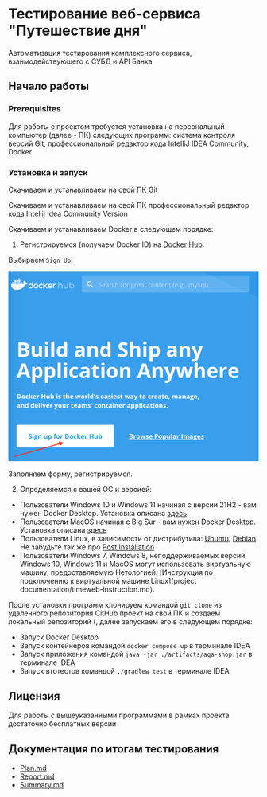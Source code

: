 # Тестирование веб-сервиса "Путешествие дня"

Автоматизация тестирования комплексного сервиса, взаимодействующего с СУБД и API Банка

## Начало работы

### Prerequisites

Для работы с проектом требуется установка на персональный компьютер (далее - ПК) следующих программ: система контроля версий Git, профессиональный редактор кода IntelliJ IDEA Community, Docker

### Установка и запуск

Скачиваем и устанавливаем на свой ПК [Git](https://git-scm.com/downloads)

Скачиваем и устанавливаем на свой ПК профессиональный редактор кода [Intellij Idea Community Version](https://www.jetbrains.com/idea/download/)

Скачиваем и устанавливаем Docker в следующем порядке:

1. Регистрируемся (получаем Docker ID) на [Docker Hub](https://hub.docker.com/):

Выбираем `Sign Up`:

![](pic/signup.png)

Заполняем форму, регистрируемся.

2. Определяемся с вашей ОС и версией:
* Пользователи Windows 10 и Windows 11 начиная с версии 21H2 - вам нужен Docker Desktop. Установка описана [здесь](https://docs.docker.com/docker-for-windows/install/).
* Пользователи MacOS начиная с Big Sur - вам нужен Docker Desktop. Установка описана [здесь](https://docs.docker.com/docker-for-mac/install/)
* Пользователи Linux, в зависимости от дистрибутива: [Ubuntu](https://docs.docker.com/install/linux/docker-ce/ubuntu/), [Debian](https://docs.docker.com/install/linux/docker-ce/debian/). Не забудьте так же про [Post Installation](https://docs.docker.com/install/linux/linux-postinstall/)
* Пользователи Windows 7, Windows 8, неподдерживаемых версий Windows 10, Windows 11 и MacOS могут использовать виртуальную машину, предоставляемую Нетологией. [Инструкция по подключению к виртуальной машине Linux](project documentation/timeweb-instruction.md).

После установки программ клонируем командой `git clone` из удаленного репозитория CitHub проект на свой ПК и создаем локальный репозиторий (, далее запускаем его в следующем порядке:
* Запуск Docker Desktop
* Запуск контейнеров командой `docker compose up` в терминале IDEA
* Запуск приложения командой `java -jar ./artifacts/aqa-shop.jar` в терминале IDEA
* Запуск втотестов командой `./gradlew test` в терминале IDEA

## Лицензия

Для работы с вышеуказанными программами в рамках проекта достаточно бесплатных версий

## Документация по итогам тестирования

* [Plan.md](project%20documentation%2FPlan.md)
* [Report.md](project%20documentation%2FReport.md)
* [Summary.md](project%20documentation%2FSummary.md)
